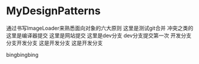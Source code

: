 # MyDesignPatterns
通过书写ImageLoader来熟悉面向对象的六大原则
这里是测试git合并 冲突之类的
这里是编译器提交
这里是网站提交
这里是dev分支
dev分支提交第一次
开发分支分支开发分支
这是开发分支  这是开发分支

bingbingbing